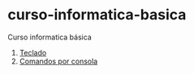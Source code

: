 # curso-informatica-basica
Curso informatica básica

1. [Teclado](teclado/readme.md)
2. [Comandos por consola](comandos/readme.md)
